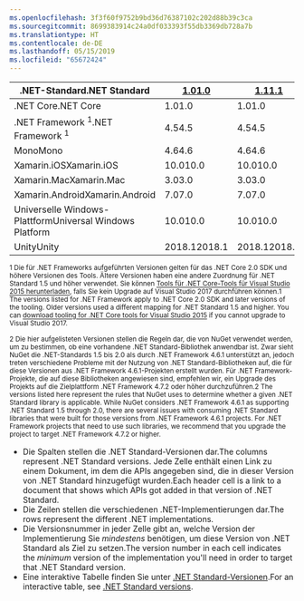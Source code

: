 ```yaml
---
ms.openlocfilehash: 3f3f60f9752b9bd36d76387102c202d88b39c3ca
ms.sourcegitcommit: 8699383914c24a0df033393f55db3369db728a7b
ms.translationtype: HT
ms.contentlocale: de-DE
ms.lasthandoff: 05/15/2019
ms.locfileid: "65672424"
---
```

| <span data-ttu-id="32df6-101">.NET-Standard</span><span class="sxs-lookup"><span data-stu-id="32df6-101">.NET Standard</span></span>              | <span data-ttu-id="32df6-102">[1.0]</span><span class="sxs-lookup"><span data-stu-id="32df6-102">[1.0]</span></span>  | <span data-ttu-id="32df6-103">[1.1]</span><span class="sxs-lookup"><span data-stu-id="32df6-103">[1.1]</span></span>  | <span data-ttu-id="32df6-104">[1.2]</span><span class="sxs-lookup"><span data-stu-id="32df6-104">[1.2]</span></span> | <span data-ttu-id="32df6-105">[1.3]</span><span class="sxs-lookup"><span data-stu-id="32df6-105">[1.3]</span></span> | <span data-ttu-id="32df6-106">[1.4]</span><span class="sxs-lookup"><span data-stu-id="32df6-106">[1.4]</span></span> | <span data-ttu-id="32df6-107">[1.5]</span><span class="sxs-lookup"><span data-stu-id="32df6-107">[1.5]</span></span>              | <span data-ttu-id="32df6-108">[1.6]</span><span class="sxs-lookup"><span data-stu-id="32df6-108">[1.6]</span></span>              | <span data-ttu-id="32df6-109">[2.0]</span><span class="sxs-lookup"><span data-stu-id="32df6-109">[2.0]</span></span>               |
|----------------------------|--------|--------|-------|-------|-------|--------------------|--------------------|---------------------|
| <span data-ttu-id="32df6-110">.NET Core</span><span class="sxs-lookup"><span data-stu-id="32df6-110">.NET Core</span></span>                  | <span data-ttu-id="32df6-111">1.0</span><span class="sxs-lookup"><span data-stu-id="32df6-111">1.0</span></span>    | <span data-ttu-id="32df6-112">1.0</span><span class="sxs-lookup"><span data-stu-id="32df6-112">1.0</span></span>    | <span data-ttu-id="32df6-113">1.0</span><span class="sxs-lookup"><span data-stu-id="32df6-113">1.0</span></span>   | <span data-ttu-id="32df6-114">1.0</span><span class="sxs-lookup"><span data-stu-id="32df6-114">1.0</span></span>   | <span data-ttu-id="32df6-115">1.0</span><span class="sxs-lookup"><span data-stu-id="32df6-115">1.0</span></span>   | <span data-ttu-id="32df6-116">1.0</span><span class="sxs-lookup"><span data-stu-id="32df6-116">1.0</span></span>                | <span data-ttu-id="32df6-117">1.0</span><span class="sxs-lookup"><span data-stu-id="32df6-117">1.0</span></span>                | <span data-ttu-id="32df6-118">2.0</span><span class="sxs-lookup"><span data-stu-id="32df6-118">2.0</span></span>                 |
| <span data-ttu-id="32df6-119">.NET Framework <sup>1</sup></span><span class="sxs-lookup"><span data-stu-id="32df6-119">.NET Framework <sup>1</sup></span></span>| <span data-ttu-id="32df6-120">4.5</span><span class="sxs-lookup"><span data-stu-id="32df6-120">4.5</span></span>    | <span data-ttu-id="32df6-121">4.5</span><span class="sxs-lookup"><span data-stu-id="32df6-121">4.5</span></span>    | <span data-ttu-id="32df6-122">4.5.1</span><span class="sxs-lookup"><span data-stu-id="32df6-122">4.5.1</span></span> | <span data-ttu-id="32df6-123">4.6</span><span class="sxs-lookup"><span data-stu-id="32df6-123">4.6</span></span>   | <span data-ttu-id="32df6-124">4.6.1</span><span class="sxs-lookup"><span data-stu-id="32df6-124">4.6.1</span></span> | <span data-ttu-id="32df6-125">4.6.1 <sup>2</sup></span><span class="sxs-lookup"><span data-stu-id="32df6-125">4.6.1 <sup>2</sup></span></span> | <span data-ttu-id="32df6-126">4.6.1 <sup>2</sup></span><span class="sxs-lookup"><span data-stu-id="32df6-126">4.6.1 <sup>2</sup></span></span> | <span data-ttu-id="32df6-127">4.6.1 <sup>2</sup></span><span class="sxs-lookup"><span data-stu-id="32df6-127">4.6.1 <sup>2</sup></span></span>  |
| <span data-ttu-id="32df6-128">Mono</span><span class="sxs-lookup"><span data-stu-id="32df6-128">Mono</span></span>                       | <span data-ttu-id="32df6-129">4.6</span><span class="sxs-lookup"><span data-stu-id="32df6-129">4.6</span></span>    | <span data-ttu-id="32df6-130">4.6</span><span class="sxs-lookup"><span data-stu-id="32df6-130">4.6</span></span>    | <span data-ttu-id="32df6-131">4.6</span><span class="sxs-lookup"><span data-stu-id="32df6-131">4.6</span></span>   | <span data-ttu-id="32df6-132">4.6</span><span class="sxs-lookup"><span data-stu-id="32df6-132">4.6</span></span>   | <span data-ttu-id="32df6-133">4.6</span><span class="sxs-lookup"><span data-stu-id="32df6-133">4.6</span></span>   | <span data-ttu-id="32df6-134">4.6</span><span class="sxs-lookup"><span data-stu-id="32df6-134">4.6</span></span>                | <span data-ttu-id="32df6-135">4.6</span><span class="sxs-lookup"><span data-stu-id="32df6-135">4.6</span></span>                | <span data-ttu-id="32df6-136">5.4</span><span class="sxs-lookup"><span data-stu-id="32df6-136">5.4</span></span>                 |
| <span data-ttu-id="32df6-137">Xamarin.iOS</span><span class="sxs-lookup"><span data-stu-id="32df6-137">Xamarin.iOS</span></span>                | <span data-ttu-id="32df6-138">10.0</span><span class="sxs-lookup"><span data-stu-id="32df6-138">10.0</span></span>   | <span data-ttu-id="32df6-139">10.0</span><span class="sxs-lookup"><span data-stu-id="32df6-139">10.0</span></span>   | <span data-ttu-id="32df6-140">10.0</span><span class="sxs-lookup"><span data-stu-id="32df6-140">10.0</span></span>  | <span data-ttu-id="32df6-141">10.0</span><span class="sxs-lookup"><span data-stu-id="32df6-141">10.0</span></span>  | <span data-ttu-id="32df6-142">10.0</span><span class="sxs-lookup"><span data-stu-id="32df6-142">10.0</span></span>  | <span data-ttu-id="32df6-143">10.0</span><span class="sxs-lookup"><span data-stu-id="32df6-143">10.0</span></span>               | <span data-ttu-id="32df6-144">10.0</span><span class="sxs-lookup"><span data-stu-id="32df6-144">10.0</span></span>               | <span data-ttu-id="32df6-145">10.14</span><span class="sxs-lookup"><span data-stu-id="32df6-145">10.14</span></span>               |
| <span data-ttu-id="32df6-146">Xamarin.Mac</span><span class="sxs-lookup"><span data-stu-id="32df6-146">Xamarin.Mac</span></span>                | <span data-ttu-id="32df6-147">3.0</span><span class="sxs-lookup"><span data-stu-id="32df6-147">3.0</span></span>    | <span data-ttu-id="32df6-148">3.0</span><span class="sxs-lookup"><span data-stu-id="32df6-148">3.0</span></span>    | <span data-ttu-id="32df6-149">3.0</span><span class="sxs-lookup"><span data-stu-id="32df6-149">3.0</span></span>   | <span data-ttu-id="32df6-150">3.0</span><span class="sxs-lookup"><span data-stu-id="32df6-150">3.0</span></span>   | <span data-ttu-id="32df6-151">3.0</span><span class="sxs-lookup"><span data-stu-id="32df6-151">3.0</span></span>   | <span data-ttu-id="32df6-152">3.0</span><span class="sxs-lookup"><span data-stu-id="32df6-152">3.0</span></span>                | <span data-ttu-id="32df6-153">3.0</span><span class="sxs-lookup"><span data-stu-id="32df6-153">3.0</span></span>                | <span data-ttu-id="32df6-154">3.8</span><span class="sxs-lookup"><span data-stu-id="32df6-154">3.8</span></span>                 |
| <span data-ttu-id="32df6-155">Xamarin.Android</span><span class="sxs-lookup"><span data-stu-id="32df6-155">Xamarin.Android</span></span>            | <span data-ttu-id="32df6-156">7.0</span><span class="sxs-lookup"><span data-stu-id="32df6-156">7.0</span></span>    | <span data-ttu-id="32df6-157">7.0</span><span class="sxs-lookup"><span data-stu-id="32df6-157">7.0</span></span>    | <span data-ttu-id="32df6-158">7.0</span><span class="sxs-lookup"><span data-stu-id="32df6-158">7.0</span></span>   | <span data-ttu-id="32df6-159">7.0</span><span class="sxs-lookup"><span data-stu-id="32df6-159">7.0</span></span>   | <span data-ttu-id="32df6-160">7.0</span><span class="sxs-lookup"><span data-stu-id="32df6-160">7.0</span></span>   | <span data-ttu-id="32df6-161">7.0</span><span class="sxs-lookup"><span data-stu-id="32df6-161">7.0</span></span>                | <span data-ttu-id="32df6-162">7.0</span><span class="sxs-lookup"><span data-stu-id="32df6-162">7.0</span></span>                | <span data-ttu-id="32df6-163">8.0</span><span class="sxs-lookup"><span data-stu-id="32df6-163">8.0</span></span>                 |
| <span data-ttu-id="32df6-164">Universelle Windows-Plattform</span><span class="sxs-lookup"><span data-stu-id="32df6-164">Universal Windows Platform</span></span> | <span data-ttu-id="32df6-165">10.0</span><span class="sxs-lookup"><span data-stu-id="32df6-165">10.0</span></span>   | <span data-ttu-id="32df6-166">10.0</span><span class="sxs-lookup"><span data-stu-id="32df6-166">10.0</span></span>   | <span data-ttu-id="32df6-167">10.0</span><span class="sxs-lookup"><span data-stu-id="32df6-167">10.0</span></span>  | <span data-ttu-id="32df6-168">10.0</span><span class="sxs-lookup"><span data-stu-id="32df6-168">10.0</span></span>  | <span data-ttu-id="32df6-169">10.0</span><span class="sxs-lookup"><span data-stu-id="32df6-169">10.0</span></span>  | <span data-ttu-id="32df6-170">10.0.16299</span><span class="sxs-lookup"><span data-stu-id="32df6-170">10.0.16299</span></span>         | <span data-ttu-id="32df6-171">10.0.16299</span><span class="sxs-lookup"><span data-stu-id="32df6-171">10.0.16299</span></span>         | <span data-ttu-id="32df6-172">10.0.16299</span><span class="sxs-lookup"><span data-stu-id="32df6-172">10.0.16299</span></span>          |
| <span data-ttu-id="32df6-173">Unity</span><span class="sxs-lookup"><span data-stu-id="32df6-173">Unity</span></span>                      | <span data-ttu-id="32df6-174">2018.1</span><span class="sxs-lookup"><span data-stu-id="32df6-174">2018.1</span></span> | <span data-ttu-id="32df6-175">2018.1</span><span class="sxs-lookup"><span data-stu-id="32df6-175">2018.1</span></span> | <span data-ttu-id="32df6-176">2018.1</span><span class="sxs-lookup"><span data-stu-id="32df6-176">2018.1</span></span>| <span data-ttu-id="32df6-177">2018.1</span><span class="sxs-lookup"><span data-stu-id="32df6-177">2018.1</span></span>| <span data-ttu-id="32df6-178">2018.1</span><span class="sxs-lookup"><span data-stu-id="32df6-178">2018.1</span></span>| <span data-ttu-id="32df6-179">2018.1</span><span class="sxs-lookup"><span data-stu-id="32df6-179">2018.1</span></span>             |  <span data-ttu-id="32df6-180">2018.1</span><span class="sxs-lookup"><span data-stu-id="32df6-180">2018.1</span></span>            | <span data-ttu-id="32df6-181">2018.1</span><span class="sxs-lookup"><span data-stu-id="32df6-181">2018.1</span></span>              |

<span data-ttu-id="32df6-182"><sup>1 Die für .NET Frameworks aufgeführten Versionen gelten für das .NET Core 2.0 SDK und höhere Versionen des Tools. Ältere Versionen haben eine andere Zuordnung für .NET Standard 1.5 und höher verwendet. Sie können [Tools für .NET Core-Tools für Visual Studio 2015 herunterladen](https://github.com/dotnet/core/blob/master/release-notes/download-archive.md), falls Sie kein Upgrade auf Visual Studio 2017 durchführen können.</sup></span><span class="sxs-lookup"><span data-stu-id="32df6-182"><sup>1 The versions listed for .NET Framework apply to .NET Core 2.0 SDK and later versions of the tooling. Older versions used a different mapping for .NET Standard 1.5 and higher. You can [download tooling for .NET Core tools for Visual Studio 2015](https://github.com/dotnet/core/blob/master/release-notes/download-archive.md) if you cannot upgrade to Visual Studio 2017.</sup></span></span>

<span data-ttu-id="32df6-183"><sup>2 Die hier aufgelisteten Versionen stellen die Regeln dar, die von NuGet verwendet werden, um zu bestimmen, ob eine vorhandene .NET Standard-Bibliothek anwendbar ist. Zwar sieht NuGet die .NET-Standards 1.5 bis 2.0 als durch .NET Framework 4.6.1 unterstützt an, jedoch treten verschiedene Probleme mit der Nutzung von .NET Standard-Bibliotheken auf, die für diese Versionen aus .NET Framework 4.6.1-Projekten erstellt wurden. Für .NET Framework-Projekte, die auf diese Bibliotheken angewiesen sind, empfehlen wir, ein Upgrade des Projekts auf die Zielplattform .NET Framework 4.7.2 oder höher durchzuführen.</sup></span><span class="sxs-lookup"><span data-stu-id="32df6-183"><sup>2 The versions listed here represent the rules that NuGet uses to determine whether a given .NET Standard library is applicable. While NuGet considers .NET Framework 4.6.1 as supporting .NET Standard 1.5 through 2.0, there are several issues with consuming .NET Standard libraries that were built for those versions from .NET Framework 4.6.1 projects. For .NET Framework projects that need to use such libraries, we recommend that you upgrade the project to target .NET Framework 4.7.2 or higher.</sup></span></span>

- <span data-ttu-id="32df6-184">Die Spalten stellen die .NET Standard-Versionen dar.</span><span class="sxs-lookup"><span data-stu-id="32df6-184">The columns represent .NET Standard versions.</span></span> <span data-ttu-id="32df6-185">Jede Zelle enthält einen Link zu einem Dokument, im dem die APIs angegeben sind, die in dieser Version von .NET Standard hinzugefügt wurden.</span><span class="sxs-lookup"><span data-stu-id="32df6-185">Each header cell is a link to a document that shows which APIs got added in that version of .NET Standard.</span></span>
- <span data-ttu-id="32df6-186">Die Zeilen stellen die verschiedenen .NET-Implementierungen dar.</span><span class="sxs-lookup"><span data-stu-id="32df6-186">The rows represent the different .NET implementations.</span></span>
- <span data-ttu-id="32df6-187">Die Versionsnummer in jeder Zelle gibt an, welche Version der Implementierung Sie *mindestens* benötigen, um diese Version von .NET Standard als Ziel zu setzen.</span><span class="sxs-lookup"><span data-stu-id="32df6-187">The version number in each cell indicates the *minimum* version of the implementation you'll need in order to target that .NET Standard version.</span></span>
- <span data-ttu-id="32df6-188">Eine interaktive Tabelle finden Sie unter [.NET Standard-Versionen](https://dotnet.microsoft.com/platform/dotnet-standard#versions).</span><span class="sxs-lookup"><span data-stu-id="32df6-188">For an interactive table, see [.NET Standard versions](https://dotnet.microsoft.com/platform/dotnet-standard#versions).</span></span>

[1.0]: https://github.com/dotnet/standard/blob/master/docs/versions/netstandard1.0.md
[1.1]: https://github.com/dotnet/standard/blob/master/docs/versions/netstandard1.1.md
[1.2]: https://github.com/dotnet/standard/blob/master/docs/versions/netstandard1.2.md
[1.3]: https://github.com/dotnet/standard/blob/master/docs/versions/netstandard1.3.md
[1.4]: https://github.com/dotnet/standard/blob/master/docs/versions/netstandard1.4.md
[1.5]: https://github.com/dotnet/standard/blob/master/docs/versions/netstandard1.5.md
[1.6]: https://github.com/dotnet/standard/blob/master/docs/versions/netstandard1.6.md
[2.0]: https://github.com/dotnet/standard/blob/master/docs/versions/netstandard2.0.md

